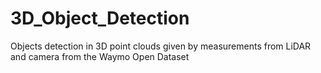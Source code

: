 # 3D_Object_Detection
Objects detection in 3D point clouds given by measurements from LiDAR and camera from the Waymo Open Dataset
